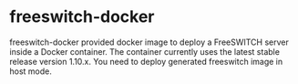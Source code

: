 # freeswitch-docker
freeswitch-docker provided docker image to deploy a FreeSWITCH server inside a Docker container. The container currently uses the latest stable release version 1.10.x. You need to deploy generated freeswitch image in host mode.

